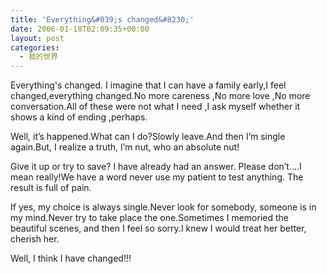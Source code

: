```yaml
---
title: 'Everything&#039;s changed&#8230;'
date: 2006-01-18T02:09:35+00:00
layout: post
categories:
  - 我的世界
---
```


Everything's changed. I imagine that I can have a family early,I feel changed,everything changed.No more careness ,No more love ,No more conversation.All of these were not what I need ,I ask myself whether it shows a kind of ending ,perhaps.

Well, it&#8217;s happened.What can I do?Slowly leave.And then I&#8217;m single again.But, I realize a truth, I&#8217;m nut, who an absolute nut!

Give it up or try to save? I have already had an answer. Please don&#8217;t….I mean really!We have a word never use my patient to test anything. The result is full of pain.

If yes, my choice is always single.Never look for somebody, someone is in my mind.Never try to take place the one.Sometimes I memoried the beautiful scenes, and then I feel so sorry.I knew I would treat her better, cherish her.

Well, I think I have changed!!!